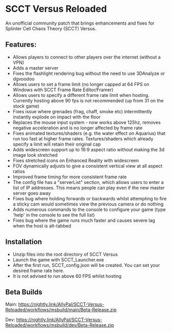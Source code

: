 # SCCT Versus Reloaded

An unofficial community patch that brings enhancements and fixes for Splinter Cell Chaos Theory (SCCT) Versus.

## Features:
* Allows players to connect to other players over the internet (without a VPN)
* Adds a master server
* Fixes the flashlight rendering bug without the need to use 3DAnalyze or dgvoodoo
* Allows users to set a frame limit (no longer capped at 64 FPS on Windows with SCCT Frame Rate Editor/Framer)
* Allows users to specify a different frame rate limit when hosting.  Currently hosting above 90 fps is not recommended (up from 31 on the stock game)
* Fixes issue where grenades (frag, chaff, smoke etc) intermittently instantly explode on impact with the floor
* Replaces the mouse input system - now works above 125hz, removes negative acceleration and is no longer affected by frame rate
* Fixes animated textures/shaders (e.g. the water effect on Aquarius) that run too fast at higher frame rates.  Textures/shaders which already specify a limit will retain their original cap
* Adds widescreen support up to 16:9 aspect ratio without making the 3d image look stretched
* Fixes stretched icons on Enhanced Reality with widescreen
* FOV dynamically adjusts to give a consistent vertical view at all aspect ratios
* Improved frame timing for more consistent frame rate
* The config file has a "serverList" section, which allows users to enter a list of IP addresses.  This means people can play even if the new master server goes away
* Fixes bug where holding forwards or backwards whilst attempting to fire a sticky cam would sometimes view the previous camera or do nothing
* Adds numerous commands to the console to configure your game (type 'help' in the console to see the full list)
* Fixes bug where the game runs much faster and causes severe lag when the host is alt-tabbed

## Installation
* Unzip files into the root directory of SCCT Versus
* Launch the game with SCCT_Launcher.exe
* After the first run, SCCT_config.json will be created.  You can set your desired frame rate here.
* It is not advised to run above 60 FPS whilst hosting

## Beta Builds
Main: https://nightly.link/AllyPal/SCCT-Versus-Reloaded/workflows/msbuild/main/Beta-Release.zip

Dev: https://nightly.link/AllyPal/SCCT-Versus-Reloaded/workflows/msbuild/dev/Beta-Release.zip
